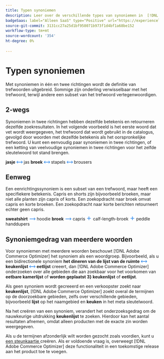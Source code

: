 ```yaml
---
title: Typen synoniemen
description: Leer over de verschillende types van synoniemen in  [!DNL Adobe Commerce Optimizer].
badgeSaas: label="Alleen SaaS" type="Positive" url="https://experienceleague.adobe.com/en/docs/commerce/user-guides/product-solutions" tooltip="Alleen van toepassing op Adobe Commerce as a Cloud Service- en Adobe Commerce Optimizer-projecten (door Adobe beheerde SaaS-infrastructuur)."
source-git-commit: 3131cc27a25d1bf958071b973f1d4bf1a68be152
workflow-type: tm+mt
source-wordcount: '354'
ht-degree: 0%

---
```


# Typen synoniemen

Met synoniemen in één en twee richtingen wordt de definitie van trefwoorden uitgebreid. Sommige zijn onderling verwisselbaar met het trefwoord, terwijl andere een subset van het trefwoord vertegenwoordigen.

## 2-wegs

Synoniemen in twee richtingen hebben dezelfde betekenis en retourneren dezelfde zoekresultaten. In het volgende voorbeeld is het eerste woord dat vet wordt weergegeven, het trefwoord dat wordt gebruikt in de catalogus, gevolgd door woorden met dezelfde betekenis als het oorspronkelijke trefwoord. U kunt een eenvoudig paar synoniemen in twee richtingen, of een ketting van veelvoudige synoniemen in twee richtingen voor het zelfde sleutelwoord tot stand brengen.

**jasje** ![ bidirectionele selecteur ](../../assets/btn-two-way.png) jas
**broek** ![ 2-wegenkiezer ](../../assets/btn-two-way.png) stapels ![ 2-wegenkiezer ](../../assets/btn-two-way.png) brousers

## Eenweg

Een eenrichtingssynoniem is een subset van een trefwoord, maar heeft een specifiekere betekenis. Capris en shorts zijn bijvoorbeeld broeken, maar niet alle planten zijn capris of korts. Een zoekopdracht naar broek omvat capris en korte broeken. Een zoekopdracht naar korte berichten retourneert echter geen capris.

**sweatshirt** ![ Één-weg selecteur ](../../assets/btn-one-way.png) hoodie
**broek** ![ Eenwegs selecteur ](../../assets/btn-one-way.png) capris ![ Veelvoudige unidirectionele selecteur ](../../assets/btn-multiple-one-way.png) calf-length-broek ![ Veelvoudige unidirectionele selecteur ](../../assets/btn-multiple-one-way.png) peddle handdupers

## Synoniemgedrag van meerdere woorden

Voor synoniemen met meerdere woorden beschouwt [!DNL Adobe Commerce Optimizer] het synoniem als een woordgroep. Bijvoorbeeld, als u een bidirectionele synoniem **het dineren van de lijst van de ruimte** ![ 2-wegenkiezer ](../../assets/btn-two-way.png) **keukenlijst** ![ 2-wegenkiezer ](../../assets/btn-two-way.png) **eetlijst** creeert, dan [!DNL Adobe Commerce Optimizer] onderzoeken over alle gebieden die aan zoekbaar voor het voorkomen van **eetbare kamerlijst** of **worden geplaatst 3&rbrace; keukenlijst** of **eetlijst**.

Als geen synoniem wordt gecreeerd en een verkoopster zoekt naar **keukenlijst**, [!DNL Adobe Commerce Optimizer] zoekt overal de termijnen op de doorzoekbare gebieden, zelfs over verschillende gebieden, bijvoorbeeld **lijst** op het naamgebied en **keuken** in het meta sleutelwoord.

Na het creëren van een synoniem, verandert het onderzoeksgedrag om de nauwkeurige uitdrukking **keukenlijst** te zoeken. Hierdoor kan het aantal resultaten afnemen, omdat alleen producten met de exacte zin worden weergegeven.

Als u de termijnen afzonderlijk wilt worden gezocht zoals voordien, kunt u [ een steunkaartje ](https://experienceleague.adobe.com/en/docs/commerce-knowledge-base/kb/help-center-guide/magento-help-center-user-guide) creëren. Als er voldoende vraag is, overweegt [!DNL Adobe Commerce Optimizer] deze functionaliteit in een toekomstige release aan het product toe te voegen.
